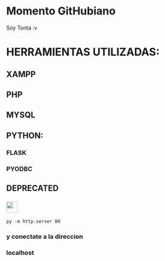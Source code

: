 # Momento GitHubiano  
Soy Tonta :v

# HERRAMIENTAS UTILIZADAS:
  ## XAMPP
  ## PHP
  ## MYSQL
  ## PYTHON:
  ### FLASK
  ### PYODBC




## DEPRECATED
### <img src='https://upload.wikimedia.org/wikipedia/commons/thumb/c/c3/Python-logo-notext.svg/1869px-Python-logo-notext.svg.png' width='30px'> 
``` py -m http.server 80 ```

### y conectate a la direccion

### localhost

